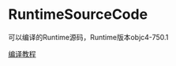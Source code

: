 # RuntimeSourceCode
可以编译的Runtime源码，Runtime版本objc4-750.1

[编译教程](https://github.com/acBool/Blogs/blob/master/Runtime/%E7%BC%96%E8%AF%91Runtime%E6%BA%90%E7%A0%81.md)
